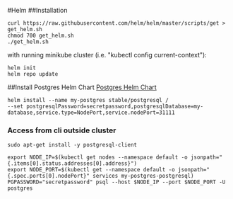 #Helm
##Installation
```
curl https://raw.githubusercontent.com/helm/helm/master/scripts/get > get_helm.sh
chmod 700 get_helm.sh
./get_helm.sh
```
with running minikube cluster (i.e. "kubectl config current-context"):
```
helm init
helm repo update
```
##Install Postgres Helm Chart
[Postgres Helm Chart](https://github.com/helm/charts/tree/master/stable/postgresql)
```
helm install --name my-postgres stable/postgresql /
--set postgresqlPassword=secretpassword,postgresqlDatabase=my-database,service.type=NodePort,service.nodePort=31111

```
### Access from cli outside cluster
```
sudo apt-get install -y postgresql-client
```
```
export NODE_IP=$(kubectl get nodes --namespace default -o jsonpath="{.items[0].status.addresses[0].address}")
export NODE_PORT=$(kubectl get --namespace default -o jsonpath="{.spec.ports[0].nodePort}" services my-postgres-postgresql)
PGPASSWORD="secretpassword" psql --host $NODE_IP --port $NODE_PORT -U postgres
```
